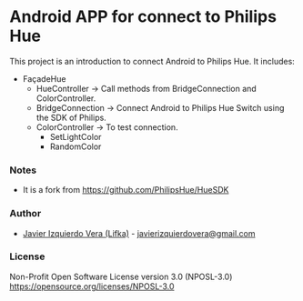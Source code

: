 # Android APP for connect to Philips Hue

This project is an introduction to connect Android to Philips Hue. It includes:
* FaçadeHue
  * HueController -> Call methods from BridgeConnection and ColorController.
  * BridgeConnection -> Connect Android to Philips Hue Switch using the SDK of Philips.
  * ColorController -> To test connection.
    * SetLightColor
    * RandomColor

### Notes
* It is a fork from https://github.com/PhilipsHue/HueSDK

### Author
- [Javier Izquierdo Vera (Lifka)](https://github.com/Lifka/) - [javierizquierdovera@gmail.com](mailto:javierizquierdovera@gmail.com)

### License
Non-Profit Open Software License version 3.0 (NPOSL-3.0) https://opensource.org/licenses/NPOSL-3.0
